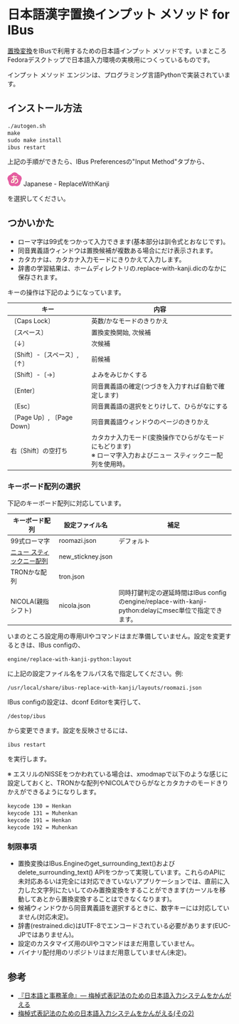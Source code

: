 # 日本語漢字置換インプット メソッド for IBus

[置換変換](https://github.com/esrille/replace-with-kanji-by-tutcode)をIBusで利用するための日本語インプット メソッドです。いまところFedoraデスクトップで日本語入力環境の実検用につくっているものです。

インプット メソッド エンジンは、プログラミング言語Pythonで実装されています。

## インストール方法

    ./autogen.sh
    make
    sudo make install
    ibus restart

上記の手順ができたら、IBus Preferencesの"Input Method"タブから、

![アイコン](icons/ibus-replace-with-kanji.png) Japanese - ReplaceWithKanji

を選択してください。

## つかいかた

* ローマ字は99式をつかって入力できます(基本部分は訓令式とおなじです)。
* 同音異義語ウィンドウは置換候補が複数ある場合にだけ表示されます。
* カタカナは、カタカナ入力モードにきりかえて入力します。
* 辞書の学習結果は、ホームディレクトリの.replace-with-kanji.dicのなかに保存されます。

キーの操作は下記のようになっています。

キー | 内容
------------ | -------------
〔Caps Lock〕 | 英数/かなモードのきりかえ
〔スペース〕 | 置換変換開始, 次候補
〔↓〕 | 次候補
〔Shift〕-〔スペース〕, 〔↑〕 | 前候補
〔Shift〕-〔→〕 | よみをみじかくする
〔Enter〕 | 同音異義語の確定(つづきを入力すれば自動で確定します)
〔Esc〕 | 同音異義語の選択をとりけして、ひらがなにする
〔Page Up〕, 〔Page Down〕 | 同音異義語ウィンドウのページのきりかえ
右〔Shift〕の空打ち | カタカナ入力モード(変換操作でひらがなモードにもどります)<br>※ ローマ字入力およびニュー スティックニー配列を使用時。

### キーボード配列の選択

下記のキーボード配列に対応しています。

キーボード配列 | 設定ファイル名 | 補足
------------ | ------------- | -------------
99式ローマ字 | roomazi.json | デフォルト
[ニュー スティックニー配列](https://github.com/esrille/new-stickney) | new_stickney.json |
TRONかな配列 | tron.json |
NICOLA(親指シフト) | nicola.json | 同時打鍵判定の遅延時間はIBus configのengine/replace-with-kanji-python:delayにmsec単位で指定できます。

いまのところ設定用の専用UIやコマンドはまだ準備していません。設定を変更するときは、IBus configの、

    engine/replace-with-kanji-python:layout

に上記の設定ファイル名をフルパス名で指定してください。例:

    /usr/local/share/ibus-replace-with-kanji/layouts/roomazi.json

IBus configの設定は、dconf Editorを実行して、

    /destop/ibus

から変更できます。設定を反映させるには、

    ibus restart

を実行します。

※ エスリルのNISSEをつかわれている場合は、xmodmapで以下のような感じに設定しておくと、TRONかな配列やNICOLAでひらがなとカタカナのモードきりかえができるようになりします。

    keycode 130 = Henkan
    keycode 131 = Muhenkan
    keycode 191 = Henkan
    keycode 192 = Muhenkan

### 制限事項

* 置換変換はIBus.Engineのget_surrounding_text()およびdelete_surrounding_text() APIをつかって実現しています。これらのAPIに未対応あるいは完全には対応できていないアプリケーションでは、直前に入力した文字列にたいしてのみ置換変換をすることができます(カーソルを移動してあとから置換変換することはできなくなります)。
* 候補ウィンドウから同音異義語を選択するときに、数字キーには対応していません(対応未定)。
* 辞書(restrained.dic)はUTF-8でエンコードされている必要があります(EUC-JPではありません)。
* 設定のカスタマイズ用のUIやコマンドはまだ用意していません。
* バイナリ配付用のリポジトリはまだ用意していません(未定)。

## 参考

* [『日本語と事務革命』— 梅棹式表記法のための日本語入力システムをかんがえる](http://shiki.esrille.com/2017/04/blog-post.html)
* [梅棹式表記法のための日本語入力システムをかんがえる(その2)](http://shiki.esrille.com/2017/04/2.html)
